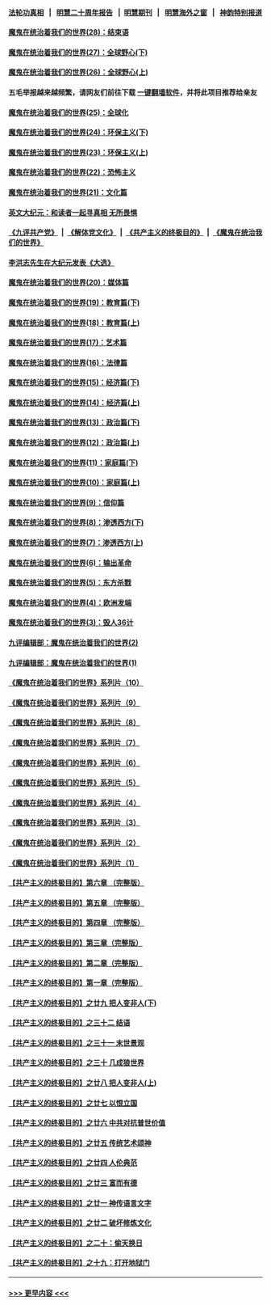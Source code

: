 #### [法轮功真相](https://github.com/gfw-breaker/truth/blob/master/README.md?t=0) &nbsp;&nbsp;|&nbsp;&nbsp; [明慧二十周年报告](https://github.com/gfw-breaker/mh-reports/blob/master/README.md?t=0) &nbsp;&nbsp;|&nbsp;&nbsp;[明慧期刊](https://github.com/gfw-breaker/mh-qikan) &nbsp;&nbsp;|&nbsp;&nbsp; [明慧海外之窗](https://github.com/gfw-breaker/mh-news/blob/master/README.md?t=0) &nbsp;&nbsp;|&nbsp;&nbsp; [神韵特别报道](https://github.com/gfw-breaker/mh-news/blob/master/shenyun.md?t=0)
#### [魔鬼在统治着我们的世界(28)：结束语](../pages/nsc422/n10936246.md?t=06240351) 
#### [魔鬼在统治着我们的世界(27)：全球野心(下)](../pages/nsc422/n10928319.md?t=06240351) 
#### [魔鬼在统治着我们的世界(26)：全球野心(上)](../pages/nsc422/n10900318.md?t=06240351) 
#### 五毛举报越来越频繁，请网友们前往下载 [一键翻墙软件](https://github.com/gfw-breaker/ssr-accounts)，并将此项目推荐给亲友
#### [魔鬼在统治着我们的世界(25)：全球化](../pages/nsc422/n10788205.md?t=06240351) 
#### [魔鬼在统治着我们的世界(24)：环保主义(下)](../pages/nsc422/n10695307.md?t=06240351) 
#### [魔鬼在统治着我们的世界(23)：环保主义(上)](../pages/nsc422/n10688613.md?t=06240351) 
#### [魔鬼在统治着我们的世界(22)：恐怖主义](../pages/nsc422/n10614727.md?t=06240351) 
#### [魔鬼在统治着我们的世界(21)：文化篇](../pages/nsc422/n10597706.md?t=06240351) 
#### [英文大纪元：和读者一起寻真相 无所畏惧](../pages/nsc422/n12542027.md?t=06240351) 
#### [《九评共产党》](https://github.com/begood0513/9ping.md/blob/master/README.md) &nbsp;|&nbsp; [《解体党文化》](../../../../jtdwh.md/blob/master/README.md)  &nbsp;|&nbsp; [《共产主义的终极目的》](../../../../gczydzjmd.md/blob/master/README.md) &nbsp;|&nbsp; [《魔鬼在统治我们的世界》](../../../../mgztzwmdsj.md/blob/master/README.md) 
#### [李洪志先生在大纪元发表《大选》](../pages/nsc422/n12534746.md?t=06240351) 
#### [魔鬼在统治着我们的世界(20)：媒体篇](../pages/nsc422/n10586579.md?t=06240351) 
#### [魔鬼在统治着我们的世界(19)：教育篇(下)](../pages/nsc422/n10564808.md?t=06240351) 
#### [魔鬼在统治着我们的世界(18)：教育篇(上)](../pages/nsc422/n10526970.md?t=06240351) 
#### [魔鬼在统治着我们的世界(17)：艺术篇](../pages/nsc422/n10499093.md?t=06240351) 
#### [魔鬼在统治着我们的世界(16)：法律篇](../pages/nsc422/n10485969.md?t=06240351) 
#### [魔鬼在统治着我们的世界(15)：经济篇(下)](../pages/nsc422/n10469975.md?t=06240351) 
#### [魔鬼在统治着我们的世界(14)：经济篇(上)](../pages/nsc422/n10457370.md?t=06240351) 
#### [魔鬼在统治着我们的世界(13)：政治篇(下)](../pages/nsc422/n10448270.md?t=06240351) 
#### [魔鬼在统治着我们的世界(12)：政治篇(上)](../pages/nsc422/n10444576.md?t=06240351) 
#### [魔鬼在统治着我们的世界(11)：家庭篇(下)](../pages/nsc422/n10440961.md?t=06240351) 
#### [魔鬼在统治着我们的世界(10)：家庭篇(上)](../pages/nsc422/n10435448.md?t=06240351) 
#### [魔鬼在统治着我们的世界(9)：信仰篇](../pages/nsc422/n10432159.md?t=06240351) 
#### [魔鬼在统治着我们的世界(8)：渗透西方(下)](../pages/nsc422/n10429603.md?t=06240351) 
#### [魔鬼在统治着我们的世界(7)：渗透西方(上)](../pages/nsc422/n10426013.md?t=06240351) 
#### [魔鬼在统治着我们的世界(6)：输出革命](../pages/nsc422/n10421536.md?t=06240351) 
#### [魔鬼在统治着我们的世界(5)：东方杀戮](../pages/nsc422/n10417707.md?t=06240351) 
#### [魔鬼在统治着我们的世界(4)：欧洲发端](../pages/nsc422/n10414890.md?t=06240351) 
#### [魔鬼在统治着我们的世界(3)：毁人36计](../pages/nsc422/n10411583.md?t=06240351) 
#### [九评编辑部：魔鬼在统治着我们的世界(2)](../pages/nsc422/n10410036.md?t=06240351) 
#### [九评编辑部：魔鬼在统治着我们的世界(1)](../pages/nsc422/n10406825.md?t=06240351) 
#### [《魔鬼在统治着我们的世界》系列片（10）](../pages/nsc422/n12292670.md?t=06240351) 
#### [《魔鬼在统治着我们的世界》系列片（9）](../pages/nsc422/n12290859.md?t=06240351) 
#### [《魔鬼在统治着我们的世界》系列片（8）](../pages/nsc422/n12287445.md?t=06240351) 
#### [《魔鬼在统治着我们的世界》系列片（7）](../pages/nsc422/n12283425.md?t=06240351) 
#### [《魔鬼在统治着我们的世界》系列片（6）](../pages/nsc422/n12282314.md?t=06240351) 
#### [《魔鬼在统治着我们的世界》系列片（5）](../pages/nsc422/n12281419.md?t=06240351) 
#### [《魔鬼在统治着我们的世界》系列片（4）](../pages/nsc422/n12274024.md?t=06240351) 
#### [《魔鬼在统治着我们的世界》系列片（3）](../pages/nsc422/n12271322.md?t=06240351) 
#### [《魔鬼在统治着我们的世界》系列片（2）](../pages/nsc422/n12269049.md?t=06240351) 
#### [《魔鬼在统治着我们的世界》系列片（1）](../pages/nsc422/n12267575.md?t=06240351) 
#### [【共产主义的终极目的】第六章 （完整版）](../pages/nsc422/n11428913.md?t=06240351) 
#### [【共产主义的终极目的】第五章 （完整版）](../pages/nsc422/n11428912.md?t=06240351) 
#### [【共产主义的终极目的】第四章 （完整版）](../pages/nsc422/n11428907.md?t=06240351) 
#### [【共产主义的终极目的】第三章（完整版）](../pages/nsc422/n11428848.md?t=06240351) 
#### [【共产主义的终极目的】第二章（完整版）](../pages/nsc422/n11428831.md?t=06240351) 
#### [【共产主义的终极目的】第一章（完整版）](../pages/nsc422/n11417651.md?t=06240351) 
#### [【共产主义的终极目的】之廿九 把人变非人(下)](../pages/nsc422/n11344140.md?t=06240351) 
#### [【共产主义的终极目的】之三十二 结语](../pages/nsc422/n11360535.md?t=06240351) 
#### [【共产主义的终极目的】之三十一 末世景观](../pages/nsc422/n11351129.md?t=06240351) 
#### [【共产主义的终极目的】之三十 几成狼世界](../pages/nsc422/n11348280.md?t=06240351) 
#### [【共产主义的终极目的】之廿八 把人变非人(上)](../pages/nsc422/n11340492.md?t=06240351) 
#### [【共产主义的终极目的】之廿七 以恨立国](../pages/nsc422/n11336944.md?t=06240351) 
#### [【共产主义的终极目的】之廿六 中共对抗普世价值](../pages/nsc422/n11324785.md?t=06240351) 
#### [【共产主义的终极目的】之廿五 传统艺术颂神](../pages/nsc422/n11296396.md?t=06240351) 
#### [【共产主义的终极目的】之廿四 人伦典范](../pages/nsc422/n11296397.md?t=06240351) 
#### [【共产主义的终极目的】之廿三 富而有德](../pages/nsc422/n11283598.md?t=06240351) 
#### [【共产主义的终极目的】之廿一 神传语言文字](../pages/nsc422/n11263265.md?t=06240351) 
#### [【共产主义的终极目的】之廿二 破坏修炼文化](../pages/nsc422/n11245728.md?t=06240351) 
#### [【共产主义的终极目的】之二十：偷天换日](../pages/nsc422/n11238846.md?t=06240351) 
#### [【共产主义的终极目的】之十九：打开地狱门](../pages/nsc422/n11206376.md?t=06240351) 

----
#### [ >>> 更早内容 <<< ](../indexes/nsc422-earlier.md)
